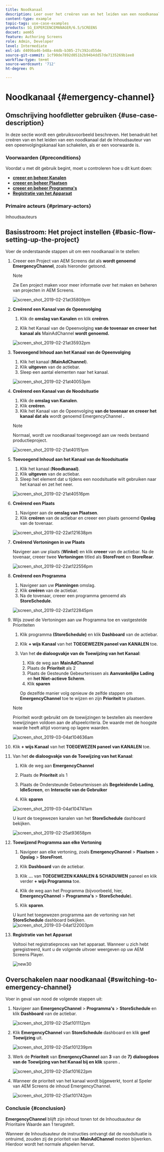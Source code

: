 ```yaml
---
title: Noodkanaal
description: Leer over het creëren van en het leiden van een noodkanaal dat de Inhoudsauteur van een opeenvolgingskanaal kan schakelen als er een voorwaarde is.
content-type: example
topic-tags: use-case-examples
products: SG_EXPERIENCEMANAGER/6.5/SCREENS
docset: aem65
feature: Authoring Screens
role: Admin, Developer
level: Intermediate
exl-id: d409ba46-b48a-44db-b305-27c392cd55de
source-git-commit: 1cf90de7892d051b2b94b4dd57de7135269b1ee8
workflow-type: tm+mt
source-wordcount: '712'
ht-degree: 0%

---
```


# Noodkanaal {#emergency-channel}

## Omschrijving hoofdletter gebruiken {#use-case-description}

In deze sectie wordt een gebruiksvoorbeeld beschreven. Het benadrukt het creëren van en het leiden van een noodkanaal dat de Inhoudsauteur van een opeenvolgingskanaal kan schakelen, als er een voorwaarde is.

### Voorwaarden {#preconditions}

Voordat u met dit gebruik begint, moet u controleren hoe u dit kunt doen:

* **[creeer en beheer Kanalen](managing-channels.md)**
* **[creeer en beheer Plaatsen](managing-locations.md)**
* **[creeer en beheer Programma&#39;s](managing-schedules.md)**
* **[Registratie van het Apparaat](device-registration.md)**

### Primaire acteurs {#primary-actors}

Inhoudsauteurs

## Basisstroom: Het project instellen {#basic-flow-setting-up-the-project}

Voer de onderstaande stappen uit om een noodkanaal in te stellen:

1. Creeer een Project van AEM Screens dat als **wordt genoemd EmergencyChannel**, zoals hieronder getoond.

   >[!NOTE]
   >Zie Een project maken voor meer informatie over het maken en beheren van projecten in AEM Screens.

   ![ screen_shot_2019-02-21at35809pm ](assets/screen_shot_2019-02-21at35809pm.png)

1. **Creërend een Kanaal van de Opeenvolging**

   1. Klik de **omslag van Kanalen** en klik **creëren**.

   1. Klik het Kanaal van de Opeenvolging **van de tovenaar en creeer het kanaal als** MainAdChannel **wordt genoemd.**

   ![ screen_shot_2019-02-21at35932pm ](assets/screen_shot_2019-02-21at35932pm.png)

1. **Toevoegend Inhoud aan het Kanaal van de Opeenvolging**

   1. Klik het kanaal (**MainAdChannel**).
   1. Klik **uitgeven** van de actiebar.
   1. Sleep een aantal elementen naar het kanaal.

   ![ screen_shot_2019-02-21at40053pm ](assets/screen_shot_2019-02-21at40053pm.png)

1. **Creërend een Kanaal van de Noodsituatie**

   1. Klik de **omslag van Kanalen**.
   1. Klik **creëren**.
   1. Klik het Kanaal van de Opeenvolging **van de tovenaar en creeer het kanaal dat als** wordt genoemd EmergencyChannel **.**

   >[!NOTE]
   >
   >Normaal, wordt uw noodkanaal toegevoegd aan uw reeds bestaand productieproject.

   ![ screen_shot_2019-02-21at40151pm ](assets/screen_shot_2019-02-21at40151pm.png)

1. **Toevoegend Inhoud aan het Kanaal van de Noodsituatie**

   1. Klik het kanaal (**Noodkanaal)**.
   1. Klik **uitgeven** van de actiebar.
   1. Sleep het element dat u tijdens een noodsituatie wilt gebruiken naar het kanaal en zet het neer.

   ![ screen_shot_2019-02-21at40516pm ](assets/screen_shot_2019-02-21at40516pm.png)

1. **Creërend een Plaats**

   1. Navigeer aan de **omslag van Plaatsen**.
   1. Klik **creëren** van de actiebar en creeer een plaats genoemd **Opslag** van de tovenaar.

   ![ screen_shot_2019-02-22at121638pm ](assets/screen_shot_2019-02-22at121638pm.png)

1. **Creërend Vertoningen in uw Plaats**

   Navigeer aan uw plaats (**Winkel**) en klik **creeer** van de actiebar. Na de tovenaar, creeer twee **Vertoningen** titled als **StoreFront** en **StoreRear**.

   ![ screen_shot_2019-02-22at122556pm ](assets/screen_shot_2019-02-22at122556pm.png)

1. **Creërend een Programma**

   1. Navigeer aan uw **Planningen** omslag.
   1. Klik **creëren** van de actiebar.
   1. Na de tovenaar, creeer een programma genoemd als **StoreSchedule**.

   ![ screen_shot_2019-02-22at122845pm ](assets/screen_shot_2019-02-22at122845pm.png)

1. Wijs zowel de Vertoningen aan uw Programma toe en vastgestelde Prioriteiten

   1. Klik programma **(StoreSchedule)** en klik **Dashboard** van de actiebar.

   1. Klik **+ wijs Kanaal** van het **TOEGEWEZEN paneel van KANALEN** toe.

   1. Van het **de dialoogvakje van de Toewijzing van het Kanaal**:

      1. Klik de weg aan **MainAdChannel**
      1. Plaats de **Prioriteit** als 2
      1. Plaats de Gesteunde Gebeurtenissen als **Aanvankelijke Lading** en **het Niet-actieve Scherm**.
      1. Klik **sparen**

      Op dezelfde manier volg opnieuw de zelfde stappen om **EmergencyChannel** toe te wijzen en zijn **Prioriteit** te plaatsen.

   >[!NOTE]
   >
   >Prioriteit wordt gebruikt om de toewijzingen te bestellen als meerdere toewijzingen voldoen aan de afspeelcriteria. De waarde met de hoogste waarde heeft altijd voorrang op lagere waarden.

   ![ screen_shot_2019-03-04at104636am ](assets/screen_shot_2019-03-04at104636am.png)

1. Klik **+ wijs Kanaal** van het **TOEGEWEZEN paneel van KANALEN** toe.

1. Van het **de dialoogvakje van de Toewijzing van het Kanaal**:

   1. Klik de weg aan **EmergencyChannel**
   1. Plaats de **Prioriteit** als 1

   1. Plaats de Ondersteunde Gebeurtenissen als **Begeleidende Lading**, **IdleScreen**, en **Interactie van de Gebruiker**

   1. Klik **sparen**

   ![ screen_shot_2019-03-04at104741am ](assets/screen_shot_2019-03-04at104741am.png)

   U kunt de toegewezen kanalen van het **StoreSchedule** dashboard bekijken.

   ![ screen_shot_2019-02-25at93658pm ](assets/screen_shot_2019-02-25at93658pm.png)

1. **Toewijzend Programma aan elke Vertoning**

   1. Navigeer aan elke vertoning, zoals **EmergencyChannel** > **Plaatsen** > **Opslag** > **StoreFront**.

   1. Klik **Dashboard** van de actiebar.
   1. Klik **...** van **TOEGEWEZEN KANALEN &amp; SCHADUWEN** paneel en klik verder **+ wijs Programma** toe.

   1. Klik de weg aan het Programma (bijvoorbeeld, hier, **EmergencyChannel** > **Programma&#39;s** > **StoreSchedule**).

   1. Klik **sparen**.

   U kunt het toegewezen programma aan de vertoning van het **StoreSchedule** dashboard bekijken.
   ![ screen_shot_2019-03-04at122003pm ](assets/screen_shot_2019-03-04at122003pm.png)

1. **Registratie van het Apparaat**

   Voltooi het registratieproces van het apparaat. Wanneer u zich hebt geregistreerd, kunt u de volgende uitvoer weergeven op uw AEM Screens Player.

   ![ new30 ](assets/new30.gif)

## Overschakelen naar noodkanaal {#switching-to-emergency-channel}

Voer in geval van nood de volgende stappen uit:

1. Navigeer aan **EmergencyChannel** > **Programma&#39;s** > **StoreSchedule** en klik **Dashboard** van de actiebar.

   ![ screen_shot_2019-02-25at101112pm ](assets/screen_shot_2019-02-25at101112pm.png)

1. Klik **EmergencyChannel** van **StoreSchedule** dashboard en klik **geef Toewijzing** uit.

   ![ screen_shot_2019-02-25at101239pm ](assets/screen_shot_2019-02-25at101239pm.png)

1. Werk de **Prioriteit** van **EmergencyChannel** aan **3** van de **7&rbrace; dialoogdoos van de Toewijzing van het Kanaal bij en klik** sparen **.**

   ![ screen_shot_2019-02-25at101622pm ](assets/screen_shot_2019-02-25at101622pm.png)

1. Wanneer de prioriteit van het kanaal wordt bijgewerkt, toont al Speler van AEM Screens de **&#x200B;**&#x200B;inhoud EmergencyChannel.

   ![ screen_shot_2019-02-25at101742pm ](assets/screen_shot_2019-02-25at101742pm.png)

### Conclusie {#conclusion}

**EmergencyChannel** blijft zijn inhoud tonen tot de Inhoudsauteur de Prioritaire Waarde aan 1 terugstelt.

Wanneer de Inhoudsauteur de instructies ontvangt dat de noodsituatie is ontruimd, zouden zij de prioriteit van **MainAdChannel** moeten bijwerken. Hierdoor wordt het normale afspelen hervat.
